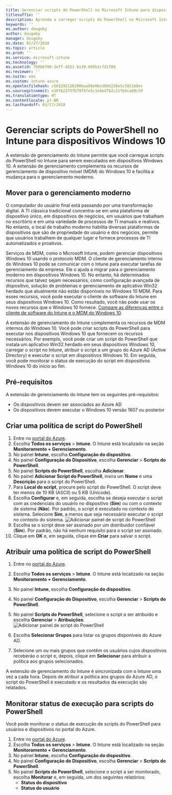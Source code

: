 ```yaml
---
title: Gerenciar scripts do PowerShell no Microsoft Intune para dispositivos Windows 10
titlesuffix: ''
description: Aprenda a carregar scripts do PowerShell no Microsoft Intune para executar em dispositivos Windows 10.
keywords: ''
ms.author: dougeby
author: dougeby
manager: dougeby
ms.date: 02/27/2018
ms.topic: article
ms.prod: ''
ms.service: microsoft-intune
ms.technology: ''
ms.assetid: 768b6f08-3eff-4551-b139-095b3cfd1f89
ms.reviewer: ''
ms.suite: ems
ms.custom: intune-azure
ms.openlocfilehash: c501292126200baa88e06e30b6226e5c5021b8ec
ms.sourcegitcommit: e30fb2375fb79f67e5c1e4ed7b2c21fb9ca80c59
ms.translationtype: HT
ms.contentlocale: pt-BR
ms.lasthandoff: 03/17/2018
---
```

# <a name="manage-powershell-scripts-in-intune-for-windows-10-devices"></a>Gerenciar scripts do PowerShell no Intune para dispositivos Windows 10
A extensão de gerenciamento do Intune permite que você carregue scripts do PowerShell no Intune para serem executados em dispositivos Windows 10. A extensão de gerenciamento complementa os recursos de gerenciamento de dispositivo móvel (MDM) do Windows 10 e facilita a mudança para o gerenciamento moderno.

## <a name="moving-to-modern-management"></a>Mover para o gerenciamento moderno
O computador do usuário final está passando por uma transformação digital. A TI clássica tradicional concentra-se em uma plataforma de dispositivo único, em dispositivos de negócios, em usuários que trabalham no escritório e em uma variedade de processos de TI manuais e reativos. No entanto, o local de trabalho moderno habilita diversas plataformas de dispositivos que são de propriedade do usuário e dos negócios, permite que usuários trabalhem de qualquer lugar e fornece processos de TI automatizados e proativos. 

Serviços de MDM, como o Microsoft Intune, podem gerenciar dispositivos Windows 10 usando o protocolo MDM. O cliente de gerenciamento interno do Windows 10 pode se comunicar com o Intune para executar tarefas de gerenciamento da empresa. Ele o ajuda a migrar para o gerenciamento moderno em dispositivos Windows 10. No entanto, há determinados recursos que talvez sejam necessários, como configuração avançada de dispositivo, solução de problemas e gerenciamento de aplicativo Win32 herdado que atualmente não estão disponíveis no Windows 10 MDM. Para esses recursos, você pode executar o cliente de software do Intune em seus dispositivos Windows 10. Como resultado, você não pode usar os novos recursos que o Windows 10 fornece. [Compare as diferenças entre o cliente de software do Intune e o MDM do Windows 10](https://docs.microsoft.com/intune-classic/deploy-use/pc-management-comparison).

A extensão de gerenciamento do Intune complementa os recursos de MDM internos do Windows 10. Você pode criar scripts do PowerShell para executar nos dispositivos Windows 10 que fornecem os recursos necessários. Por exemplo, você pode criar um script do PowerShell que instala um aplicativo Win32 herdado em seus dispositivos Windows 10, carregar o script no Intune, atribuir o script a um grupo do Azure AD (Active Directory) e executar o script em dispositivos Windows 10. Em seguida, você pode monitorar o status de execução do script em dispositivos Windows 10 do início ao fim.

## <a name="prerequisites"></a>Pré-requisitos
A extensão de gerenciamento do Intune tem os seguintes pré-requisitos:
- Os dispositivos devem ser associados ao Azure AD
- Os dispositivos devem executar o Windows 10 versão 1607 ou posterior

## <a name="create-a-powershell-script-policy"></a>Criar uma política de script do PowerShell 
1. Entre no [portal do Azure](https://portal.azure.com).
2. Escolha **Todos os serviços** > **Intune**. O Intune está localizado na seção **Monitoramento + Gerenciamento**.
3. No painel **Intune**, escolha **Configuração do dispositivo**.
4. No painel **Configuração do Dispositivo**, escolha **Gerenciar** > **Scripts do PowerShell**.
5. No painel **Scripts do PowerShell**, escolha **Adicionar**.
6. No painel **Adicionar Script do PowerShell**, insira um **Nome** e uma **Descrição** para o script do PowerShell.
7. Para **Local do script**, procure pelo script do PowerShell. O script deve ter menos de 10 KB (ASCII) ou 5 KB (Unicode).
8. Escolha **Configurar** e, em seguida, escolha se deseja executar o script com as credenciais do usuário no dispositivo (**Sim**) ou com o contexto de sistema (**Não**). Por padrão, o script é executado no contexto do sistema. Selecione **Sim**, a menos que seja necessário executar o script no contexto do sistema. 
  ![Adicionar painel de script do PowerShell](./media/mgmt-extension-add-script.png)
9. Escolha se o script deve ser assinado por um distribuidor confiável (**Sim**). Por padrão, não há nenhum requisito para o script ser assinado. 
10. Clique em **OK** e, em seguida, clique em **Criar** para salvar o script.

## <a name="assign-a-powershell-script-policy"></a>Atribuir uma política de script do PowerShell
1. Entre no [portal do Azure](https://portal.azure.com).
2. Escolha **Todos os serviços** > **Intune**. O Intune está localizado na seção **Monitoramento + Gerenciamento**.
3. No painel **Intune**, escolha **Configuração do dispositivo**.
4. No painel **Configuração do Dispositivo**, escolha **Gerenciar** > **Scripts do PowerShell**.
5. No painel **Scripts do PowerShell**, selecione o script a ser atribuído e escolha **Gerenciar** > **Atribuições**.
  ![Adicionar painel de script do PowerShell](./media/mgmt-extension-assignments.png)
 
6. Escolha **Selecionar Grupos** para listar os grupos disponíveis do Azure AD. 
7. Selecione um ou mais grupos que contêm os usuários cujos dispositivos receberão o script e, depois, clique em **Selecionar** para atribuir a política aos grupos selecionados.

A extensão de gerenciamento do Intune é sincronizada com o Intune uma vez a cada hora. Depois de atribuir a política aos grupos do Azure AD, o script do PowerShell é executado e os resultados da execução são relatados. 
 
## <a name="monitor-run-status-for-powershell-scripts"></a>Monitorar status de execução para scripts do PowerShell
Você pode monitorar o status de execução de scripts do PowerShell para usuários e dispositivos no portal do Azure.
1. Entre no [portal do Azure](https://portal.azure.com).
2. Escolha **Todos os serviços** > **Intune**. O Intune está localizado na seção **Monitoramento + Gerenciamento**.
3. No painel **Intune**, escolha **Configuração do dispositivo**.
4. No painel **Configuração do Dispositivo**, escolha **Gerenciar** > **Scripts do PowerShell**.
5. No painel **Scripts do PowerShell**, selecione o script a ser monitorado, escolha **Monitorar** e, em seguida, um dos seguintes relatórios:
   - **Status do dispositivo**
   - **Status do usuário**
